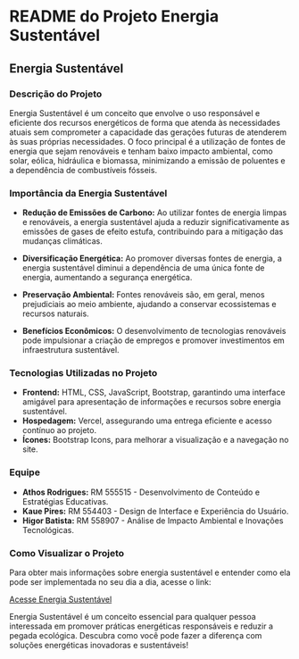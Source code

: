 # README do Projeto Energia Sustentável

## Energia Sustentável

### Descrição do Projeto
Energia Sustentável é um conceito que envolve o uso responsável e eficiente dos recursos energéticos de forma que atenda às necessidades atuais sem comprometer a capacidade das gerações futuras de atenderem às suas próprias necessidades. O foco principal é a utilização de fontes de energia que sejam renováveis e tenham baixo impacto ambiental, como solar, eólica, hidráulica e biomassa, minimizando a emissão de poluentes e a dependência de combustíveis fósseis.

### Importância da Energia Sustentável

- **Redução de Emissões de Carbono:** Ao utilizar fontes de energia limpas e renováveis, a energia sustentável ajuda a reduzir significativamente as emissões de gases de efeito estufa, contribuindo para a mitigação das mudanças climáticas.

- **Diversificação Energética:** Ao promover diversas fontes de energia, a energia sustentável diminui a dependência de uma única fonte de energia, aumentando a segurança energética.

- **Preservação Ambiental:** Fontes renováveis são, em geral, menos prejudiciais ao meio ambiente, ajudando a conservar ecossistemas e recursos naturais.

- **Benefícios Econômicos:** O desenvolvimento de tecnologias renováveis pode impulsionar a criação de empregos e promover investimentos em infraestrutura sustentável.

### Tecnologias Utilizadas no Projeto

- **Frontend:** HTML, CSS, JavaScript, Bootstrap, garantindo uma interface amigável para apresentação de informações e recursos sobre energia sustentável.
- **Hospedagem:** Vercel, assegurando uma entrega eficiente e acesso contínuo ao projeto.
- **Ícones:** Bootstrap Icons, para melhorar a visualização e a navegação no site.

### Equipe

- **Athos Rodrigues:** RM 555515 - Desenvolvimento de Conteúdo e Estratégias Educativas.
- **Kaue Pires:** RM 554403 - Design de Interface e Experiência do Usuário.
- **Higor Batista:** RM 558907 - Análise de Impacto Ambiental e Inovações Tecnológicas.

### Como Visualizar o Projeto

Para obter mais informações sobre energia sustentável e entender como ela pode ser implementada no seu dia a dia, acesse o link:

[Acesse Energia Sustentável](https://gs2-gray.vercel.app/)

Energia Sustentável é um conceito essencial para qualquer pessoa interessada em promover práticas energéticas responsáveis e reduzir a pegada ecológica. Descubra como você pode fazer a diferença com soluções energéticas inovadoras e sustentáveis!

